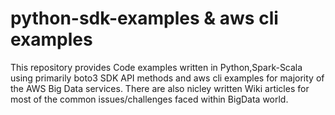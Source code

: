 # python-sdk-examples & aws cli examples

This repository provides Code examples written in Python,Spark-Scala using primarily boto3 SDK API methods and aws cli examples for majority of the AWS Big Data services. There are also nicley written Wiki articles for most of the common issues/challenges faced within BigData world.
